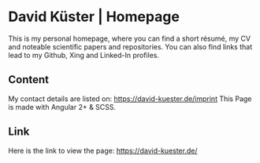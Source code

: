 # David Küster | Homepage
This is my personal homepage, where you can find a short résumé, my CV and noteable 
scientific papers and repositories. You can also find links that lead to my Github,
Xing and Linked-In profiles.


## Content
My contact details are listed on: https://david-kuester.de/imprint 
This Page is made with Angular 2+ & SCSS.

## Link
Here is the link to view the page: 
https://david-kuester.de/
